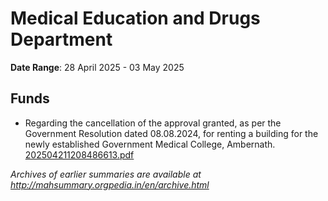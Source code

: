 # Medical Education and Drugs Department

**Date Range**: 28 April 2025 - 03 May 2025


## Funds
- Regarding the cancellation of the approval granted, as per the Government Resolution dated 08.08.2024, for renting a building for the newly established Government Medical College, Ambernath.\
  [202504211208486613.pdf](https://gr.maharashtra.gov.in/Site/Upload/Government%20Resolutions/English/202504211208486613.pdf)


*Archives of earlier summaries are available at http://mahsummary.orgpedia.in/en/archive.html*